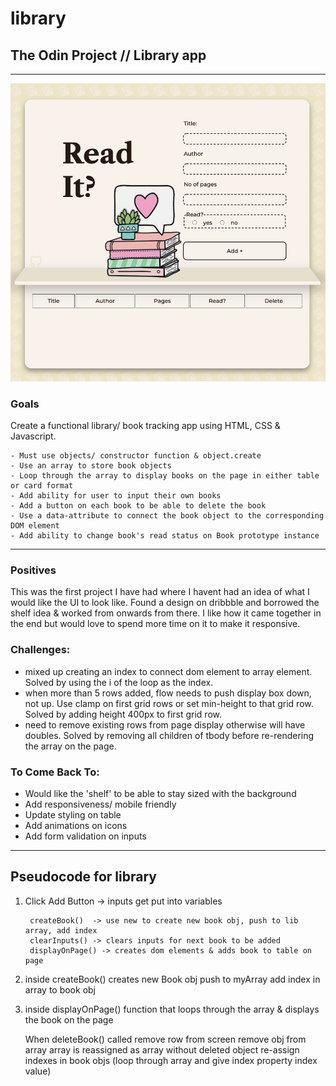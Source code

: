 # library
## The Odin Project // Library app
---
![library screenshot](/images/Screen%20Shot%202022-08-05%20at%2010.21.17%20am.png)

### **Goals** 
Create a functional library/ book tracking app using HTML, CSS & Javascript. 

    - Must use objects/ constructor function & object.create
    - Use an array to store book objects
    - Loop through the array to display books on the page in either table or card format
    - Add ability for user to input their own books
    - Add a button on each book to be able to delete the book
    - Use a data-attribute to connect the book object to the corresponding DOM element
    - Add ability to change book's read status on Book prototype instance

---
### **Positives**
This was the first project I have had where I havent had an idea of what I would like the UI to look like. Found a design on dribbble and borrowed the shelf idea & worked from onwards from there. I like how it came together in the end but would love to spend more time on it to make it responsive.  

### **Challenges:**
 - mixed up creating an index to connect dom element to array element. 
    Solved by using the i of the loop as the index. 
 - when more than 5 rows added, flow needs to push display box down, not up. Use clamp on first grid rows or set min-height to that grid row.
    Solved by adding height 400px to first grid row. 
 - need to remove existing rows from page display otherwise will have doubles. 
    Solved by removing all children of tbody before re-rendering the array on the page. 

### **To Come Back To:**
- Would like the 'shelf' to be able to stay sized with the background
- Add responsiveness/ mobile friendly
- Update styling on table
- Add animations on icons
- Add form validation on inputs

* * * 

## Pseudocode for library


1. Click Add Button -> inputs get put into variables

        createBook()  -> use new to create new book obj, push to lib array, add index
        clearInputs() -> clears inputs for next book to be added
        displayOnPage() -> creates dom elements & adds book to table on page

2. inside createBook()
    creates new Book obj
    push to myArray
    add index in array to book obj 


3. inside displayOnPage()
    function that loops through the array & displays the book on the page
        

    When deleteBook() called
        remove row from screen
        remove obj from array
        array is reassigned as array without deleted object
        re-assign indexes in book objs (loop through array and give index property index value)











